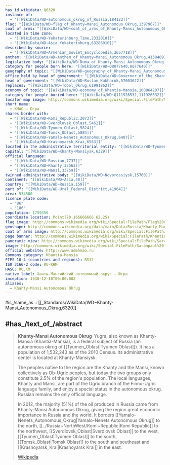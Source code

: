 ```yaml
---
has_id_wikidata: Q6320
instance of:
  - "[[WikiData/WD~autonomous_okrug_of_Russia,184122]]"
flag: "[[WikiData/WD~flag_of_Khanty–Mansi_Autonomous_Okrug,1397967]]"
coat of arms: "[[WikiData/WD~coat_of_arms_of_Khanty-Mansi_Autonomous_Okrug–Yugra,1985485]]"
located in time zone:
  - "[[WikiData/WD~Yekaterinburg_Time,2332010]]"
  - "[[WikiData/WD~Asia_Yekaterinburg,63286010]]"
described by source:
  - "[[WikiData/WD~Armenian_Soviet_Encyclopedia,2657718]]"
anthem: "[[WikiData/WD~Anthem_of_Khanty–Mansi_Autonomous_Okrug,4138489]]"
legislative body: "[[WikiData/WD~Duma_of_Khanty-Mansi_Autonomous_Okrug_—_Yugra,4170550]]"
category for people born here: "[[WikiData/WD~Q8077640,8077640]]"
geography of topic: "[[WikiData/WD~geography_of_Khanty-Mansi_Autonomous_Okrug,19906508]]"
office held by head of government: "[[WikiData/WD~Governor_of_the_Khanty-Mansi_Autonomous_Okrug,24933317]]"
head of government: "[[WikiData/WD~Ruslan_Kukharuk,57603622]]"
replaces: "[[WikiData/WD~Tobol_Okrug,61991862]]"
economy of topic: "[[WikiData/WD~economy_of_Khantia-Mansia,100864287]]"
category for people buried here: "[[WikiData/WD~Q111926532,111926532]]"
locator map image: http://commons.wikimedia.org/wiki/Special:FilePath/Map%20of%20Russia%20%282014%E2%80%932022%29%20-%20Khanty-Mansi%20Autonomous%20Okrug%20%28Crimea%20disputed%29.svg
short name:
  - ХМАО — Югра
shares border with:
  - "[[WikiData/WD~Komi_Republic,2073]]"
  - "[[WikiData/WD~Sverdlovsk_Oblast,5462]]"
  - "[[WikiData/WD~Tyumen_Oblast,5824]]"
  - "[[WikiData/WD~Tomsk_Oblast,5884]]"
  - "[[WikiData/WD~Yamalo-Nenets_Autonomous_Okrug,6407]]"
  - "[[WikiData/WD~Krasnoyarsk_Krai,6563]]"
located in the administrative territorial entity: "[[WikiData/WD~Tyumen_Oblast,5824]]"
capital: "[[WikiData/WD~Khanty-Mansiysk,6329]]"
official language:
  - "[[WikiData/WD~Russian,7737]]"
  - "[[WikiData/WD~Khanty,33563]]"
  - "[[WikiData/WD~Mansi,33759]]"
twinned administrative body: "[[WikiData/WD~Novorossiysk,15760]]"
continent: "[[WikiData/WD~Asia,48]]"
country: "[[WikiData/WD~Russia,159]]"
part of: "[[WikiData/WD~Ural_Federal_District,41964]]"
area: 534500
licence plate code:
  - "86"
  - "186"
population: 1759356
coordinate location: Point(70.166666666 62.25)
flag image: http://commons.wikimedia.org/wiki/Special:FilePath/Flag%20of%20Yugra.svg
geoshape: http://commons.wikimedia.org/data/main/Data:Russia/Khanty-Mansiy.map
coat of arms image: http://commons.wikimedia.org/wiki/Special:FilePath/Coat%20of%20arms%20of%20Yugra%20%28Khanty-Mansia%29.svg
page banner: http://commons.wikimedia.org/wiki/Special:FilePath/Khantia-Mansia%20banner%20Forest%20at%20Yuganski%20Nature%20Reserve.jpg
panoramic view: http://commons.wikimedia.org/wiki/Special:FilePath/Saranpaul%20-%20view%20over%20river.jpg
image: http://commons.wikimedia.org/wiki/Special:FilePath/Saranpaul%20-%20view%20over%20river.jpg
official website: http://www.admhmao.ru
Commons category: Khantia-Mansia
FIPS 10-4 (countries and regions): RS32
ISO 3166-2 code: RU-KHM
HASC: RU.KM
native label: Ханты-Мансийский автономный округ — Югра
inception: 1930-12-10T00:00:00Z
aliases:
  - Khanty-Mansi Autonomous Okrug
---
```


#is_/same_as :: [[_Standards/WikiData/WD~Khanty-Mansi_Autonomous_Okrug,6320]] 


## #has_/text_of_/abstract 

> **Khanty-Mansi Autonomous Okrug**–Yugra, also known as Khanty-Mansia (Khantia-Mansia), 
> is a federal subject of Russia (an autonomous okrug of [[Tyumen_Oblast|Tyumen Oblast]]). 
> It has a population of 1,532,243 as of the 2010 Census. 
> Its administrative center is located at Khanty-Mansiysk.
>
> The peoples native to the region are the Khanty and the Mansi, known collectively as Ob-Ugric peoples, 
> but today the two groups only constitute 2.5% of the region's population. 
> The local languages, Khanty and Mansi, are part of the Ugric branch of the Finno-Ugric language family, 
> and enjoy a special status in the autonomous okrug. 
> Russian remains the only official language.
>
> In 2012, the majority (51%) of the oil produced in Russia came from Khanty-Mansi Autonomous Okrug, 
> giving the region great economic importance in Russia and the world. 
> It borders [[Yamalo-Nenets_Autonomous_Okrug|Yamalo-Nenets Autonomous Okrug]] to the north, [[../Russia~NorthWest/Komi~Republic|Komi Republic]] to the northwest, 
> [[Sverdlovsk_Oblast|Sverdlovsk Oblast]] to the west, [[Tyumen_Oblast|Tyumen Oblast]] to the south, [[Tomsk_Oblast|Tomsk Oblast]] to the south and southeast 
> and [[Krasnoyarsk_Krai|Krasnoyarsk Krai]] in the east.
>
> [Wikipedia](https://en.wikipedia.org/wiki/Khanty-Mansi%20Autonomous%20Okrug) 

